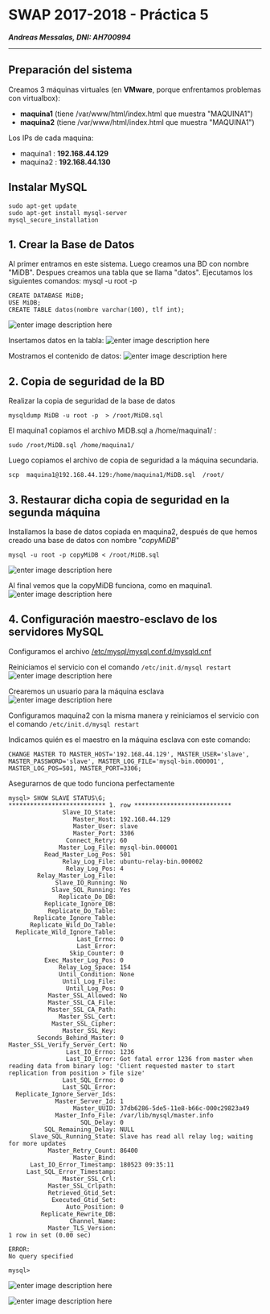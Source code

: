 # SWAP 2017-2018 -  Práctica 5
***Andreas Messalas, DNI: AH700994***

----------

## Preparación del sistema


Creamos 3 máquinas virtuales (en **VMware**, porque enfrentamos problemas con virtualbox):  
* **maquina1** (tiene /var/www/html/index.html que muestra "MAQUINA1")
* **maquina2** (tiene /var/www/html/index.html que muestra "MAQUINA1")

Los IPs de cada maquina:
* maquina1   : **192.168.44.129**
* maquina2   : **192.168.44.130**

## **Instalar MySQL**

    sudo apt-get update
    sudo apt-get install mysql-server
    mysql_secure_installation

## **1. Crear la Base de Datos**
Al primer entramos en este sistema. Luego creamos una BD con nombre "MiDB". Despues creamos una tabla que se llama "datos". Ejecutamos los siguientes comandos:
mysql -u root -p

    CREATE DATABASE MiDB;
    USE MiDB;
    CREATE TABLE datos(nombre varchar(100), tlf int);

![enter image description here](https://raw.githubusercontent.com/andreasmess/swap1718/master/practica5/1.PNG)

Insertamos datos en la tabla:
![enter image description here](https://raw.githubusercontent.com/andreasmess/swap1718/master/practica5/2.PNG)

Mostramos el contenido de datos:
![enter image description here](https://github.com/andreasmess/swap1718/blob/master/3.PNG?raw=true)

## **2. Copia de seguridad de la BD**

Realizar la copia de seguridad de la base de datos

    mysqldump MiDB -u root -p  > /root/MiDB.sql

El maquina1 copiamos el archivo MiDB.sql a /home/maquina1/ : 

    sudo /root/MiDB.sql /home/maquina1/

Luego copiamos el archivo de copia de seguridad a la máquina  secundaria. 

    scp  maquina1@192.168.44.129:/home/maquina1/MiDB.sql  /root/



## **3. Restaurar dicha copia de seguridad en la segunda máquina**
Installamos la base de datos copiada en maquina2, después de que hemos creado una base de datos con nombre "*copyMiDB*"

    mysql -u root -p copyMiDB < /root/MiDB.sql

 ![enter image description here](https://raw.githubusercontent.com/andreasmess/swap1718/master/practica5/5.png)

Al final vemos que la copyMiDB funciona, como en maquina1.
![enter image description here](https://raw.githubusercontent.com/andreasmess/swap1718/master/6.png)

## 4. Configuración maestro-esclavo de los servidores MySQL

Configuramos el archivo [/etc/mysql/mysql.conf.d/mysqld.cnf](https://github.com/andreasmess/swap1718/blob/master/practica5/mysqld.cnf)

Reiniciamos el servicio con el comando `/etc/init.d/mysql restart`
![enter image description here](https://github.com/andreasmess/swap1718/blob/master/practica5/7.PNG?raw=true)

Crearemos un usuario para la máquina esclava
![enter image description here](https://github.com/andreasmess/swap1718/blob/master/practica5/8.PNG?raw=true)

Configuramos maquina2 con la misma manera y reiniciamos el servicio con el comando `/etc/init.d/mysql restart`

Indicamos quién es el maestro en la máquina esclava con este comando:

    CHANGE MASTER TO MASTER_HOST='192.168.44.129', MASTER_USER='slave', MASTER_PASSWORD='slave', MASTER_LOG_FILE='mysql-bin.000001', MASTER_LOG_POS=501, MASTER_PORT=3306;

Asegurarnos de que todo funciona perfectamente

    mysql> SHOW SLAVE STATUS\G;
    *************************** 1. row ***************************
                   Slave_IO_State:
                      Master_Host: 192.168.44.129
                      Master_User: slave
                      Master_Port: 3306
                    Connect_Retry: 60
                  Master_Log_File: mysql-bin.000001
              Read_Master_Log_Pos: 501
                   Relay_Log_File: ubuntu-relay-bin.000002
                    Relay_Log_Pos: 4
            Relay_Master_Log_File:
                 Slave_IO_Running: No
                Slave_SQL_Running: Yes
                  Replicate_Do_DB:
              Replicate_Ignore_DB:
               Replicate_Do_Table:
           Replicate_Ignore_Table:
          Replicate_Wild_Do_Table:
      Replicate_Wild_Ignore_Table:
                       Last_Errno: 0
                       Last_Error:
                     Skip_Counter: 0
              Exec_Master_Log_Pos: 0
                  Relay_Log_Space: 154
                  Until_Condition: None
                   Until_Log_File:
                    Until_Log_Pos: 0
               Master_SSL_Allowed: No
               Master_SSL_CA_File:
               Master_SSL_CA_Path:
                  Master_SSL_Cert:
                Master_SSL_Cipher:
                   Master_SSL_Key:
            Seconds_Behind_Master: 0
    Master_SSL_Verify_Server_Cert: No
                    Last_IO_Errno: 1236
                    Last_IO_Error: Got fatal error 1236 from master when reading data from binary log: 'Client requested master to start replication from position > file size'
                   Last_SQL_Errno: 0
                   Last_SQL_Error:
      Replicate_Ignore_Server_Ids:
                 Master_Server_Id: 1
                      Master_UUID: 37db6286-5de5-11e8-b66c-000c29823a49
                 Master_Info_File: /var/lib/mysql/master.info
                        SQL_Delay: 0
              SQL_Remaining_Delay: NULL
          Slave_SQL_Running_State: Slave has read all relay log; waiting for more updates
               Master_Retry_Count: 86400
                      Master_Bind:
          Last_IO_Error_Timestamp: 180523 09:35:11
         Last_SQL_Error_Timestamp:
                   Master_SSL_Crl:
               Master_SSL_Crlpath:
               Retrieved_Gtid_Set:
                Executed_Gtid_Set:
                    Auto_Position: 0
             Replicate_Rewrite_DB:
                     Channel_Name:
               Master_TLS_Version:
    1 row in set (0.00 sec)
    
    ERROR:
    No query specified
    
    mysql>

![enter image description here](https://github.com/andreasmess/swap1718/blob/master/practica5/9.PNG?raw=true)

![enter image description here](https://github.com/andreasmess/swap1718/blob/master/practica5/10.PNG?raw=true)
